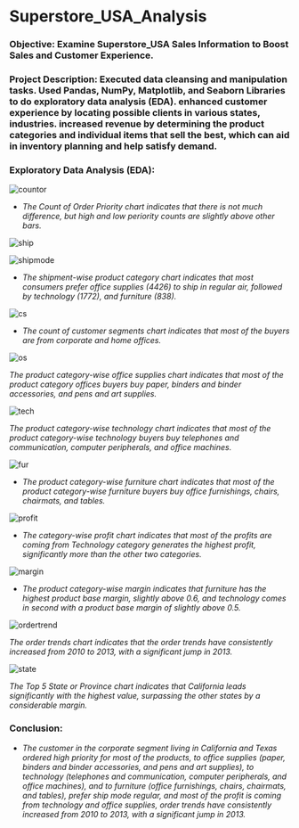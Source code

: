 # Superstore_USA_Analysis

### Objective: Examine Superstore_USA Sales Information to Boost Sales and Customer Experience.

### Project Description: Executed data cleansing and manipulation tasks. Used Pandas, NumPy, Matplotlib, and Seaborn Libraries to do exploratory data analysis (EDA). enhanced customer experience by locating possible clients in various states, industries. increased revenue by determining the product categories and individual items that sell the best, which can aid in inventory planning and help satisfy demand.

### Exploratory Data Analysis (EDA):
![countor](https://github.com/user-attachments/assets/dc588c18-e376-49d4-8fd3-89052c8d3bda)

* *The Count of Order Priority chart indicates that there is not much difference, but high and low periority counts are slightly above other bars.*
  

![ship](https://github.com/user-attachments/assets/574cc7e6-2bee-4002-81c5-2c10e6407865)

![shipmode](https://github.com/user-attachments/assets/242b8c0b-4761-4344-85f3-5fe2872b99b0)

* *The shipment-wise product category chart indicates that most consumers prefer office supplies (4426) to ship in regular air, followed by technology (1772), and furniture (838).*
  
![cs](https://github.com/user-attachments/assets/6abc3c3a-27ee-4221-821e-20c39871cc97)

* *The count of customer segments chart indicates that most of the buyers are from corporate and home offices.*
  
![os](https://github.com/user-attachments/assets/ad0243cd-9d56-4cb7-8521-9397d1b97fec)

*The product category-wise office supplies chart indicates that most of the product category offices buyers buy paper, binders and binder accessories, and pens and art supplies.*

![tech](https://github.com/user-attachments/assets/97914db9-91ad-4752-ab6f-ff0a340194ad)

*The product category-wise technology chart indicates that most of the product category-wise technology buyers buy telephones and communication, computer peripherals, and office machines.*

![fur](https://github.com/user-attachments/assets/6f24b618-c5e2-4819-84d4-6bc74ebcf451)

* *The product category-wise furniture chart indicates that most of the product category-wise furniture buyers buy office furnishings, chairs, chairmats, and tables.*
  
![profit](https://github.com/user-attachments/assets/f75fc6d7-010a-42f4-861f-959315aefbc1)

* *The category-wise profit chart indicates that most of the profits are coming from Technology category generates the highest profit, significantly more than the other two categories.*
  
![margin](https://github.com/user-attachments/assets/84577770-426e-4de1-87ef-11867f5155b9)

* *The product category-wise margin indicates that furniture has the highest product base margin, slightly above 0.6, and technology comes in second with a product base margin of slightly above 0.5.*
  
![ordertrend](https://github.com/user-attachments/assets/e6149767-ff3f-4c9a-bbb9-0f71f804fff1)

*The order trends chart indicates that the order trends have consistently increased from 2010 to 2013, with a significant jump in 2013.*

![state](https://github.com/user-attachments/assets/90ead8c1-60ee-4153-b003-13f0ea94a6c5)

*The Top 5 State or Province chart indicates that California leads significantly with the highest value, surpassing the other states by a considerable margin.*

### **Conclusion:**

* *The customer in the corporate segment living in California and Texas ordered high priority for most of the products, to office supplies (paper, binders and binder accessories, and pens and art supplies), to technology (telephones and communication, computer peripherals, and office machines), and to furniture (office furnishings, chairs, chairmats, and tables), prefer ship mode regular, and most of the profit is coming from technology and office supplies, order trends have consistently increased from 2010 to 2013, with a significant jump in 2013.*
